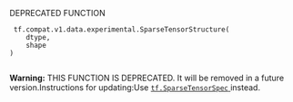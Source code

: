 DEPRECATED FUNCTION

```
 tf.compat.v1.data.experimental.SparseTensorStructure(
    dtype,
    shape
)
 
```


**Warning:**  THIS FUNCTION IS DEPRECATED. It will be removed in a future version.Instructions for updating:Use [ `tf.SparseTensorSpec` ](https://tensorflow.google.cn/api_docs/python/tf/SparseTensorSpec) instead.
